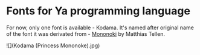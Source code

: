 # Fonts for Ya programming language

For now, only one font is available - Kodama. It's named after original name of the font it was derivated from - [Mononoki](https://madmalik.github.io/mononoki/) by Matthias Tellen.

![](Kodama (Princess Mononoke).jpg)
